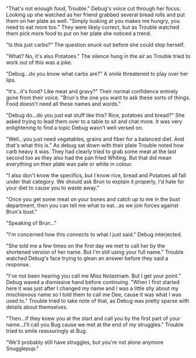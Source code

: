 "That's not enough food, Trouble." Debug's voice cut through her focus. Looking up she watched as her friend grabbed several bread rolls and put them on her plate as well. "Simply looking at you makes me hungry, you need to eat more too." They were likely correct, but as Trouble watched them pick more food to put on her plate she noticed a trend.

"Is this just carbs?" The question snuck out before she could stop herself.

"What? No, it's also Potatoes." The silence hung in the air as Trouble tried to work out of this was a joke.

"Debug...do you know what carbs are?" A smile threatened to play over her lips.

"It's...it's food? Like meat and gravy?" Their normal confidence entirely gone from their voice. "Brun's the one you want to ask these sorts of things. Food doesn't need all these names and words."

"Debug do...do you just eat stuff like this? Rice, potatoes and bread?" She asked trying to lead them over to a table to sit and chat more. It was very enlightening to find a topic Debug wasn't well versed on.

"Well...you just need vegetables, grains and fiber for a balanced diet. And that's what this is." As debug sat down with their plate Trouble noted how carb heavy it was. They had clearly tried to grab some meat at the last second too as they also had the pan fried Whiting. But that did mean everything on their plate was pale or white in colour.

"I also don't know the specifics, but I know rice, bread and Potatoes all fall under that category. We should ask Brun to explain it properly, I'd hate for your diet to cause you to waste away."

"Once you get some meat on your bones and catch up to me in the bust department, then you can tell me what to eat...as we join forces against Brun's bust."

"Speaking of Brun..."

"I'm concerned how this connects to what I just said." Debug interjected.

"She told me a few times on the first day we met to call her by the shortened version of her name. But I'm still using your full name." Trouble watched Debug's face trying to glean an answer before they said a response.

"I've not been hearing you call me Miss Nolastnam. But I get your point." Debug waved a dismissive hand before continuing. "When I first started here it was just after I changed my name and I was a little shy about my mischievous name so I told them to call me Dee, cause it was what I was used to." Trouble tried to take note of that, as Debug was pretty sparse with details about themselves.

"Then...if they knew you at the start and call you by the first part of your name...I'll call you Bug cause we met at the end of my struggles." Trouble tried to smile reassuringly at Bug.

"We'll probably still have struggles, but you're not alone anymore Snugglepup."